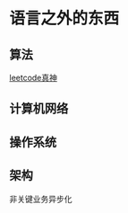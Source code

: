 # 语言之外的东西

## 算法
[leetcode真神](https://leetcode.cn/circle/discuss/RvFUtj/)

## 计算机网络

## 操作系统

## 架构
非关键业务异步化